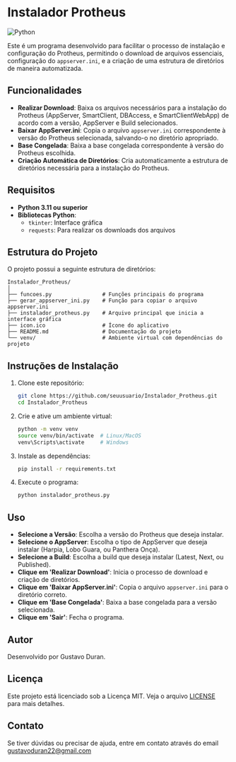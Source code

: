 # Instalador Protheus
![Python](https://img.shields.io/badge/python-3670A0?style=for-the-badge&logo=python&logoColor=ffdd54)

Este é um programa desenvolvido para facilitar o processo de instalação e configuração do Protheus, permitindo o download de arquivos essenciais, configuração do `appserver.ini`, e a criação de uma estrutura de diretórios de maneira automatizada.

## Funcionalidades

- **Realizar Download**: Baixa os arquivos necessários para a instalação do Protheus (AppServer, SmartClient, DBAccess, e SmartClientWebApp) de acordo com a versão, AppServer e Build selecionados.
- **Baixar AppServer.ini**: Copia o arquivo `appserver.ini` correspondente à versão do Protheus selecionada, salvando-o no diretório apropriado.
- **Base Congelada**: Baixa a base congelada correspondente à versão do Protheus escolhida.
- **Criação Automática de Diretórios**: Cria automaticamente a estrutura de diretórios necessária para a instalação do Protheus.

## Requisitos

- **Python 3.11 ou superior**
- **Bibliotecas Python**:
  - `tkinter`: Interface gráfica
  - `requests`: Para realizar os downloads dos arquivos

## Estrutura do Projeto

O projeto possui a seguinte estrutura de diretórios:

```
Instalador_Protheus/
│
├── funcoes.py                # Funções principais do programa
├── gerar_appserver_ini.py    # Função para copiar o arquivo appserver.ini
├── instalador_protheus.py    # Arquivo principal que inicia a interface gráfica
├── icon.ico                  # Ícone do aplicativo
├── README.md                 # Documentação do projeto
└── venv/                     # Ambiente virtual com dependências do projeto
```

## Instruções de Instalação

1. Clone este repositório:

   ```bash
   git clone https://github.com/seuusuario/Instalador_Protheus.git
   cd Instalador_Protheus
   ```

2. Crie e ative um ambiente virtual:

   ```bash
   python -m venv venv
   source venv/bin/activate  # Linux/MacOS
   venv\Scripts\activate     # Windows
   ```

3. Instale as dependências:

   ```bash
   pip install -r requirements.txt
   ```

4. Execute o programa:

   ```bash
   python instalador_protheus.py
   ```

## Uso

- **Selecione a Versão**: Escolha a versão do Protheus que deseja instalar.
- **Selecione o AppServer**: Escolha o tipo de AppServer que deseja instalar (Harpia, Lobo Guara, ou Panthera Onça).
- **Selecione a Build**: Escolha a build que deseja instalar (Latest, Next, ou Published).
- **Clique em 'Realizar Download'**: Inicia o processo de download e criação de diretórios.
- **Clique em 'Baixar AppServer.ini'**: Copia o arquivo `appserver.ini` para o diretório correto.
- **Clique em 'Base Congelada'**: Baixa a base congelada para a versão selecionada.
- **Clique em 'Sair'**: Fecha o programa.

## Autor

Desenvolvido por Gustavo Duran.

## Licença

Este projeto está licenciado sob a Licença MIT. Veja o arquivo [LICENSE](LICENSE) para mais detalhes.

## Contato

Se tiver dúvidas ou precisar de ajuda, entre em contato através do email gustavoduran22@gmail.com
